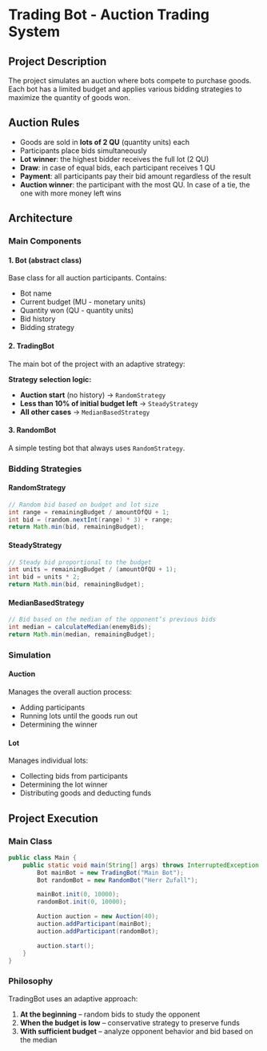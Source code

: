 
# Trading Bot - Auction Trading System

## Project Description

The project simulates an auction where bots compete to purchase goods. Each bot has a limited budget and applies various bidding strategies to maximize the quantity of goods won.

## Auction Rules

* Goods are sold in **lots of 2 QU** (quantity units) each
* Participants place bids simultaneously
* **Lot winner**: the highest bidder receives the full lot (2 QU)
* **Draw**: in case of equal bids, each participant receives 1 QU
* **Payment**: all participants pay their bid amount regardless of the result
* **Auction winner**: the participant with the most QU. In case of a tie, the one with more money left wins

## Architecture

### Main Components

#### 1. Bot (abstract class)

Base class for all auction participants. Contains:

* Bot name
* Current budget (MU - monetary units)
* Quantity won (QU - quantity units)
* Bid history
* Bidding strategy

#### 2. TradingBot

The main bot of the project with an adaptive strategy:

**Strategy selection logic:**

* **Auction start** (no history) → `RandomStrategy`
* **Less than 10% of initial budget left** → `SteadyStrategy`
* **All other cases** → `MedianBasedStrategy`

#### 3. RandomBot

A simple testing bot that always uses `RandomStrategy`.

### Bidding Strategies

#### RandomStrategy

```java
// Random bid based on budget and lot size
int range = remainingBudget / amountOfQU + 1;
int bid = (random.nextInt(range) * 3) + range;
return Math.min(bid, remainingBudget);
```

#### SteadyStrategy

```java
// Steady bid proportional to the budget
int units = remainingBudget / (amountOfQU + 1);
int bid = units * 2;
return Math.min(bid, remainingBudget);
```

#### MedianBasedStrategy

```java
// Bid based on the median of the opponent’s previous bids
int median = calculateMedian(enemyBids);
return Math.min(median, remainingBudget);
```

### Simulation

#### Auction

Manages the overall auction process:

* Adding participants
* Running lots until the goods run out
* Determining the winner

#### Lot

Manages individual lots:

* Collecting bids from participants
* Determining the lot winner
* Distributing goods and deducting funds

## Project Execution

### Main Class

```java
public class Main {
    public static void main(String[] args) throws InterruptedException {
        Bot mainBot = new TradingBot("Main Bot");
        Bot randomBot = new RandomBot("Herr Zufall");

        mainBot.init(0, 10000);
        randomBot.init(0, 10000);

        Auction auction = new Auction(40);
        auction.addParticipant(mainBot);
        auction.addParticipant(randomBot);

        auction.start();
    }
}
```

### Philosophy

TradingBot uses an adaptive approach:

1. **At the beginning** – random bids to study the opponent
2. **When the budget is low** – conservative strategy to preserve funds
3. **With sufficient budget** – analyze opponent behavior and bid based on the median

